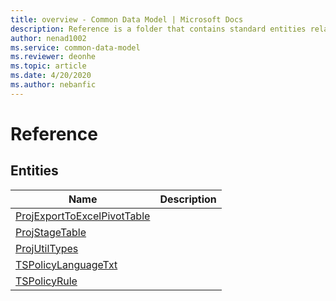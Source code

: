```yaml
---
title: overview - Common Data Model | Microsoft Docs
description: Reference is a folder that contains standard entities related to the Common Data Model.
author: nenad1002
ms.service: common-data-model
ms.reviewer: deonhe
ms.topic: article
ms.date: 4/20/2020
ms.author: nebanfic
---
```


# Reference


## Entities

|Name|Description|
|---|---|
|[ProjExportToExcelPivotTable](ProjExportToExcelPivotTable.md)||
|[ProjStageTable](ProjStageTable.md)||
|[ProjUtilTypes](ProjUtilTypes.md)||
|[TSPolicyLanguageTxt](TSPolicyLanguageTxt.md)||
|[TSPolicyRule](TSPolicyRule.md)||
